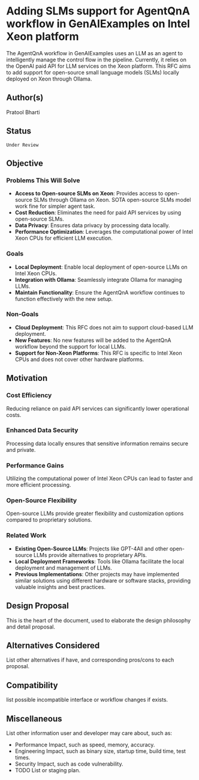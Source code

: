 # Adding SLMs support for AgentQnA workflow in GenAIExamples on Intel Xeon platform

The AgentQnA workflow in GenAIExamples uses an LLM as an agent to intelligently manage the control flow in the pipeline. 
Currently, it relies on the OpenAI paid API for LLM services on the Xeon platform. 
This RFC aims to add support for open-source small language models (SLMs) locally deployed on Xeon through Ollama.

## Author(s)

Pratool Bharti

## Status

 `Under Review`

## Objective

### Problems This Will Solve
- **Access to Open-source SLMs on Xeon**: Provides access to open-source SLMs through Ollama on Xeon. SOTA open-source SLMs model work fine for simpler agent task. 
- **Cost Reduction**: Eliminates the need for paid API services by using open-source SLMs.
- **Data Privacy**: Ensures data privacy by processing data locally.
- **Performance Optimization**: Leverages the computational power of Intel Xeon CPUs for efficient LLM execution.

### Goals

- **Local Deployment**: Enable local deployment of open-source LLMs on Intel Xeon CPUs.
- **Integration with Ollama**: Seamlessly integrate Ollama for managing LLMs.
- **Maintain Functionality**: Ensure the AgentQnA workflow continues to function effectively with the new setup.

### Non-Goals

- **Cloud Deployment**: This RFC does not aim to support cloud-based LLM deployment.
- **New Features**: No new features will be added to the AgentQnA workflow beyond the support for local LLMs.
- **Support for Non-Xeon Platforms**: This RFC is specific to Intel Xeon CPUs and does not cover other hardware platforms.

## Motivation

### Cost Efficiency
Reducing reliance on paid API services can significantly lower operational costs.

### Enhanced Data Security
Processing data locally ensures that sensitive information remains secure and private.

### Performance Gains
Utilizing the computational power of Intel Xeon CPUs can lead to faster and more efficient processing.

### Open-Source Flexibility
Open-source LLMs provide greater flexibility and customization options compared to proprietary solutions.

### Related Work
- **Existing Open-Source LLMs**: Projects like GPT-4All and other open-source LLMs provide alternatives to proprietary APIs.
- **Local Deployment Frameworks**: Tools like Ollama facilitate the local deployment and management of LLMs.
- **Previous Implementations**: Other projects may have implemented similar solutions using different hardware or software stacks, providing valuable insights and best practices.

## Design Proposal

This is the heart of the document, used to elaborate the design philosophy and detail proposal.

## Alternatives Considered

List other alternatives if have, and corresponding pros/cons to each proposal.

## Compatibility

list possible incompatible interface or workflow changes if exists.

## Miscellaneous

List other information user and developer may care about, such as:

- Performance Impact, such as speed, memory, accuracy.
- Engineering Impact, such as binary size, startup time, build time, test times.
- Security Impact, such as code vulnerability.
- TODO List or staging plan.
